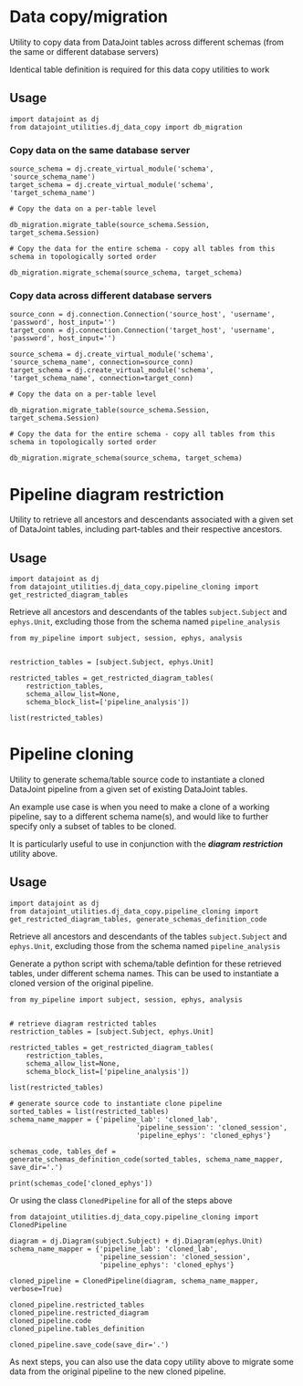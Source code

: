 # Data copy/migration
Utility to copy data from DataJoint tables across different schemas (from the same or different database servers)

Identical table definition is required for this data copy utilities to work

## Usage

```
import datajoint as dj
from datajoint_utilities.dj_data_copy import db_migration
```

### Copy data on the same database server

```
source_schema = dj.create_virtual_module('schema', 'source_schema_name')
target_schema = dj.create_virtual_module('schema', 'target_schema_name')

# Copy the data on a per-table level

db_migration.migrate_table(source_schema.Session, target_schema.Session)

# Copy the data for the entire schema - copy all tables from this schema in topologically sorted order

db_migration.migrate_schema(source_schema, target_schema)

```

### Copy data across different database servers

```
source_conn = dj.connection.Connection('source_host', 'username', 'password', host_input='')
target_conn = dj.connection.Connection('target_host', 'username', 'password', host_input='')

source_schema = dj.create_virtual_module('schema', 'source_schema_name', connection=source_conn)
target_schema = dj.create_virtual_module('schema', 'target_schema_name', connection=target_conn)

# Copy the data on a per-table level

db_migration.migrate_table(source_schema.Session, target_schema.Session)

# Copy the data for the entire schema - copy all tables from this schema in topologically sorted order

db_migration.migrate_schema(source_schema, target_schema)
```

# Pipeline diagram restriction

Utility to retrieve all ancestors and descendants associated with a given set of DataJoint tables, including part-tables and their respective ancestors.

## Usage

```
import datajoint as dj
from datajoint_utilities.dj_data_copy.pipeline_cloning import get_restricted_diagram_tables
```

Retrieve all ancestors and descendants of the tables `subject.Subject` and `ephys.Unit`, excluding those from the schema named `pipeline_analysis`

```
from my_pipeline import subject, session, ephys, analysis


restriction_tables = [subject.Subject, ephys.Unit]

restricted_tables = get_restricted_diagram_tables(
    restriction_tables,
    schema_allow_list=None,
    schema_block_list=['pipeline_analysis'])

list(restricted_tables)
```


# Pipeline cloning

Utility to generate schema/table source code to instantiate a cloned DataJoint pipeline from a given set of existing DataJoint tables. 

An example use case is when you need to make a clone of a working pipeline, say to a different schema name(s), and would like to further specify only a subset of tables to be cloned.

It is particularly useful to use in conjunction with the ***diagram restriction*** utility above.


## Usage

```
import datajoint as dj
from datajoint_utilities.dj_data_copy.pipeline_cloning import get_restricted_diagram_tables, generate_schemas_definition_code
```

Retrieve all ancestors and descendants of the tables `subject.Subject` and `ephys.Unit`, excluding those from the schema named `pipeline_analysis`

Generate a python script with schema/table defintion for these retrieved tables, under different schema names. This can be used to instantiate a cloned version of the original pipeline.

```
from my_pipeline import subject, session, ephys, analysis


# retrieve diagram restricted tables
restriction_tables = [subject.Subject, ephys.Unit]

restricted_tables = get_restricted_diagram_tables(
    restriction_tables,
    schema_allow_list=None,
    schema_block_list=['pipeline_analysis'])

list(restricted_tables)

# generate source code to instantiate clone pipeline
sorted_tables = list(restricted_tables)
schema_name_mapper = {'pipeline_lab': 'cloned_lab',
                               'pipeline_session': 'cloned_session',
                               'pipeline_ephys': 'cloned_ephys'}

schemas_code, tables_def = generate_schemas_definition_code(sorted_tables, schema_name_mapper, save_dir='.')

print(schemas_code['cloned_ephys'])
```

Or using the class `ClonedPipeline` for all of the steps above

```
from datajoint_utilities.dj_data_copy.pipeline_cloning import ClonedPipeline

diagram = dj.Diagram(subject.Subject) + dj.Diagram(ephys.Unit)
schema_name_mapper = {'pipeline_lab': 'cloned_lab',
                      'pipeline_session': 'cloned_session',
                      'pipeline_ephys': 'cloned_ephys'}

cloned_pipeline = ClonedPipeline(diagram, schema_name_mapper, verbose=True)

cloned_pipeline.restricted_tables
cloned_pipeline.restricted_diagram
cloned_pipeline.code
cloned_pipeline.tables_definition

cloned_pipeline.save_code(save_dir='.')
```


As next steps, you can also use the data copy utility above to migrate some data from the original pipeline to the new cloned pipeline.


